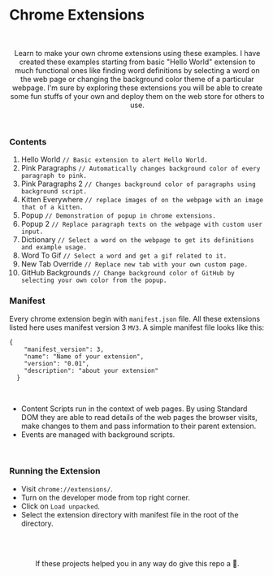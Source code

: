# Chrome Extensions

<br>

<p align="center">Learn to make your own chrome extensions using these examples. I have created these examples starting from basic "Hello World" extension to much functional ones like finding word definitions by selecting a word on the web page or changing the background color theme of a particular webpage. I'm sure by exploring these extensions you will be able to create some fun stuffs of your own and deploy them on the web store for others to use.</p>
  
<br>

### Contents

1. Hello World `// Basic extension to alert Hello World.`
2. Pink Paragraphs `// Automatically changes background color of every paragraph to pink.`
3. Pink Paragraphs 2 `// Changes background color of paragraphs using background script.`
4. Kitten Everywhere `// replace images of on the webpage with an image that of a kitten.`
5. Popup `// Demonstration of popup in chrome extensions.`
6. Popup 2 `// Replace paragraph texts on the webpage with custom user input.`
7. Dictionary `// Select a word on the webpage to get its definitions and example usage.`
8. Word To Gif `// Select a word and get a gif related to it.`
9. New Tab Override `// Replace new tab with your own custom page.`
10. GitHub Backgrounds `// Change background color of GitHub by selecting your own color from the popup.`

### Manifest

Every chrome extension begin with `manifest.json` file. All these extensions listed here uses manifest version 3 `MV3`. A simple manifest file looks like this:

```
{
    "manifest_version": 3,
    "name": "Name of your extension",
    "version": "0.01",
    "description": "about your extension"
  }

```

<br>

- Content Scripts run in the context of web pages. By using Standard DOM they are able to read details of the web pages the browser visits, make changes to them and pass information to their parent extension.
- Events are managed with background scripts.

<br>

### Running the Extension

- Visit `chrome://extensions/`.
- Turn on the developer mode from top right corner.
- Click on `Load unpacked`.
- Select the extension directory with manifest file in the root of the directory.

<br>
<br>

<p align="center">If these projects helped you in any way do give this repo a 🌟.</p>
